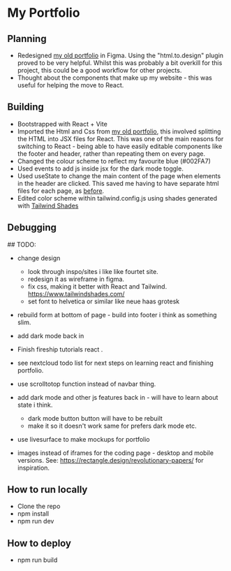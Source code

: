 # My Portfolio

## Planning

- Redesigned [my old portfolio](https://github.com/jones58/portfolio) in Figma. Using the "html.to.design" plugin proved to be very helpful. Whilst this was probably a bit overkill for this project, this could be a good workflow for other projects.
- Thought about the components that make up my website - this was useful for helping the move to React.

## Building

- Bootstrapped with React + Vite
- Imported the Html and Css from [my old portfolio](https://github.com/jones58/portfolio), this involved splitting the HTML into JSX files for React. This was one of the main reasons for switching to React - being able to have easily editable components like the footer and header, rather than repeating them on every page.
- Changed the colour scheme to reflect my favourite blue (#002FA7)
- Used events to add js inside jsx for the dark mode toggle.
- Used useState to change the main content of the page when elements in the header are clicked. This saved me having to have separate html files for each page, as [before](https://github.com/jones58/portfolio).
- Edited color scheme within tailwind.config.js using shades generated with [Tailwind Shades](https://www.tailwindshades.com/)

## Debugging

## TODO:

- change design

  - look through inspo/sites i like like fourtet site.
  - redesign it as wireframe in figma.
  - fix css, making it better with React and Tailwind.
    https://www.tailwindshades.com/
  - set font to helvetica or similar like neue haas grotesk

- rebuild form at bottom of page - build into footer i think as something slim.
- add dark mode back in
- Finish fireship tutorials react .
- see nextcloud todo list for next steps on learning react and finishing portfolio.
- use scrolltotop function instead of navbar thing.
- add dark mode and other js features back in - will have to learn about state i think.
  - dark mode button button will have to be rebuilt
  - make it so it doesn't work same for prefers dark mode etc.
- use livesurface to make mockups for portfolio

- images instead of iframes for the coding page - desktop and mobile versions. See: https://rectangle.design/revolutionary-papers/ for inspiration.

## How to run locally

- Clone the repo
- npm install
- npm run dev

## How to deploy

- npm run build
